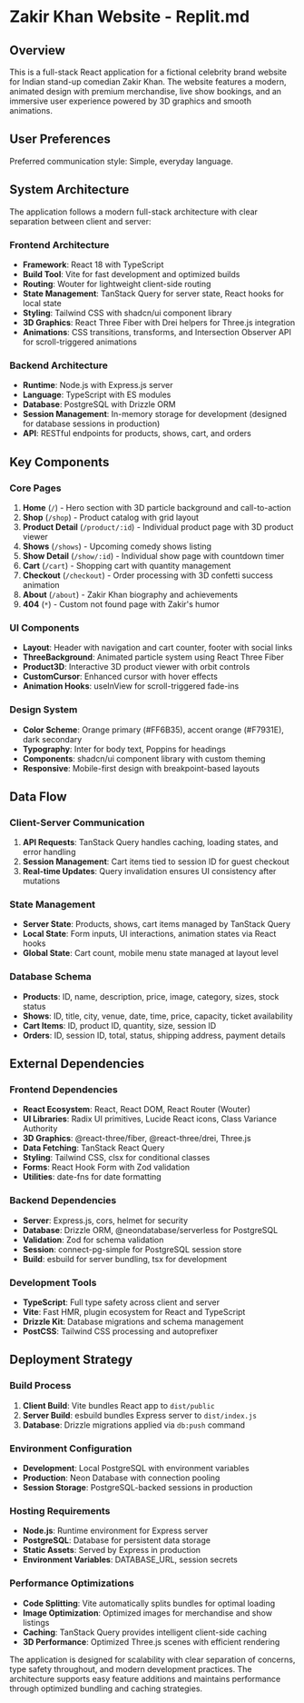 # Zakir Khan Website - Replit.md

## Overview

This is a full-stack React application for a fictional celebrity brand website for Indian stand-up comedian Zakir Khan. The website features a modern, animated design with premium merchandise, live show bookings, and an immersive user experience powered by 3D graphics and smooth animations.

## User Preferences

Preferred communication style: Simple, everyday language.

## System Architecture

The application follows a modern full-stack architecture with clear separation between client and server:

### Frontend Architecture
- **Framework**: React 18 with TypeScript
- **Build Tool**: Vite for fast development and optimized builds
- **Routing**: Wouter for lightweight client-side routing
- **State Management**: TanStack Query for server state, React hooks for local state
- **Styling**: Tailwind CSS with shadcn/ui component library
- **3D Graphics**: React Three Fiber with Drei helpers for Three.js integration
- **Animations**: CSS transitions, transforms, and Intersection Observer API for scroll-triggered animations

### Backend Architecture
- **Runtime**: Node.js with Express.js server
- **Language**: TypeScript with ES modules
- **Database**: PostgreSQL with Drizzle ORM
- **Session Management**: In-memory storage for development (designed for database sessions in production)
- **API**: RESTful endpoints for products, shows, cart, and orders

## Key Components

### Core Pages
1. **Home** (`/`) - Hero section with 3D particle background and call-to-action
2. **Shop** (`/shop`) - Product catalog with grid layout
3. **Product Detail** (`/product/:id`) - Individual product page with 3D product viewer
4. **Shows** (`/shows`) - Upcoming comedy shows listing
5. **Show Detail** (`/show/:id`) - Individual show page with countdown timer
6. **Cart** (`/cart`) - Shopping cart with quantity management
7. **Checkout** (`/checkout`) - Order processing with 3D confetti success animation
8. **About** (`/about`) - Zakir Khan biography and achievements
9. **404** (`*`) - Custom not found page with Zakir's humor

### UI Components
- **Layout**: Header with navigation and cart counter, footer with social links
- **ThreeBackground**: Animated particle system using React Three Fiber
- **Product3D**: Interactive 3D product viewer with orbit controls
- **CustomCursor**: Enhanced cursor with hover effects
- **Animation Hooks**: useInView for scroll-triggered fade-ins

### Design System
- **Color Scheme**: Orange primary (#FF6B35), accent orange (#F7931E), dark secondary
- **Typography**: Inter for body text, Poppins for headings
- **Components**: shadcn/ui component library with custom theming
- **Responsive**: Mobile-first design with breakpoint-based layouts

## Data Flow

### Client-Server Communication
1. **API Requests**: TanStack Query handles caching, loading states, and error handling
2. **Session Management**: Cart items tied to session ID for guest checkout
3. **Real-time Updates**: Query invalidation ensures UI consistency after mutations

### State Management
- **Server State**: Products, shows, cart items managed by TanStack Query
- **Local State**: Form inputs, UI interactions, animation states via React hooks
- **Global State**: Cart count, mobile menu state managed at layout level

### Database Schema
- **Products**: ID, name, description, price, image, category, sizes, stock status
- **Shows**: ID, title, city, venue, date, time, price, capacity, ticket availability
- **Cart Items**: ID, product ID, quantity, size, session ID
- **Orders**: ID, session ID, total, status, shipping address, payment details

## External Dependencies

### Frontend Dependencies
- **React Ecosystem**: React, React DOM, React Router (Wouter)
- **UI Libraries**: Radix UI primitives, Lucide React icons, Class Variance Authority
- **3D Graphics**: @react-three/fiber, @react-three/drei, Three.js
- **Data Fetching**: TanStack React Query
- **Styling**: Tailwind CSS, clsx for conditional classes
- **Forms**: React Hook Form with Zod validation
- **Utilities**: date-fns for date formatting

### Backend Dependencies
- **Server**: Express.js, cors, helmet for security
- **Database**: Drizzle ORM, @neondatabase/serverless for PostgreSQL
- **Validation**: Zod for schema validation
- **Session**: connect-pg-simple for PostgreSQL session store
- **Build**: esbuild for server bundling, tsx for development

### Development Tools
- **TypeScript**: Full type safety across client and server
- **Vite**: Fast HMR, plugin ecosystem for React and TypeScript
- **Drizzle Kit**: Database migrations and schema management
- **PostCSS**: Tailwind CSS processing and autoprefixer

## Deployment Strategy

### Build Process
1. **Client Build**: Vite bundles React app to `dist/public`
2. **Server Build**: esbuild bundles Express server to `dist/index.js`
3. **Database**: Drizzle migrations applied via `db:push` command

### Environment Configuration
- **Development**: Local PostgreSQL with environment variables
- **Production**: Neon Database with connection pooling
- **Session Storage**: PostgreSQL-backed sessions in production

### Hosting Requirements
- **Node.js**: Runtime environment for Express server
- **PostgreSQL**: Database for persistent data storage
- **Static Assets**: Served by Express in production
- **Environment Variables**: DATABASE_URL, session secrets

### Performance Optimizations
- **Code Splitting**: Vite automatically splits bundles for optimal loading
- **Image Optimization**: Optimized images for merchandise and show listings
- **Caching**: TanStack Query provides intelligent client-side caching
- **3D Performance**: Optimized Three.js scenes with efficient rendering

The application is designed for scalability with clear separation of concerns, type safety throughout, and modern development practices. The architecture supports easy feature additions and maintains performance through optimized bundling and caching strategies.